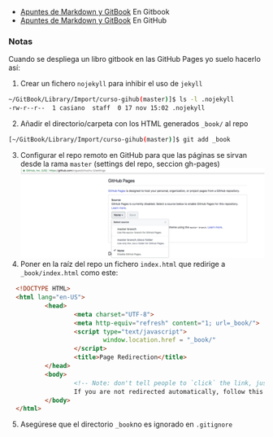 * [Apuntes de Markdown y GitBook](https://casianorodriguezleon.gitbooks.io/elaboracion-de-material-docente-con-gitbook/content/) En Gitbook
* [Apuntes de Markdown y GitBook](https://ull-pfpdi-gitbook-1617.github.io/Elaboracion-de-Material-Docente-con-GitBook/) En GitHub

### Notas

Cuando se despliega un libro gitbook en las GitHub Pages
yo suelo hacerlo así:

1. Crear un fichero `nojekyll` para inhibir el uso de `jekyll`
```bash
~/GitBook/Library/Import/curso-gihub(master)]$ ls -l .nojekyll 
-rw-r--r--  1 casiano  staff  0 17 nov 15:02 .nojekyll
```
2. Añadir el directorio/carpeta con los HTML generados  `_book/`  al repo
```bash
[~/GitBook/Library/Import/curso-gihub(master)]$ git add _book
```
3. Configurar el repo remoto en GitHub para que las páginas se sirvan desde la rama `master` (settings del repo, seccion gh-pages)
![](resources/settingghpages.png)
4. Poner en la raíz del repo un fichero `index.html` que redirige a `_book/index.html` como este:
  ```html
	<!DOCTYPE HTML>
	<html lang="en-US">
			<head>
					<meta charset="UTF-8">
					<meta http-equiv="refresh" content="1; url=_book/">
					<script type="text/javascript">
							window.location.href = "_book/"
					</script>
					<title>Page Redirection</title>
			</head>
			<body>
					<!-- Note: don't tell people to `click` the link, just tell them that it is a link. -->
					If you are not redirected automatically, follow this <a href='_book/'>link to the book</a>.
			</body>
	</html>
  ```
5. Asegúrese que el directorio `_book`no es ignorado en `.gitignore` 
